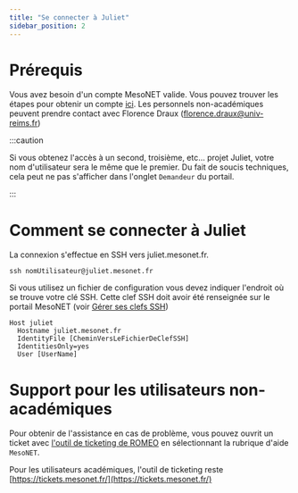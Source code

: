 ```yaml
---
title: "Se connecter à Juliet"
sidebar_position: 2
---
```



# Prérequis

Vous avez besoin d'un compte MesoNET valide. Vous pouvez trouver les étapes pour obtenir un compte [ici](https://www.mesonet.fr/documentation/user-documentation/acces/portail). 
Les personnels non-académiques peuvent prendre contact avec Florence Draux (florence.draux@univ-reims.fr)

:::caution

Si vous obtenez l'accès à un second, troisième, etc... projet Juliet, votre nom d'utilisateur sera le même que le premier. Du fait de soucis techniques, cela peut ne pas s'afficher dans l'onglet `Demandeur` du portail. 

:::


# Comment se connecter à Juliet

La connexion s'effectue en SSH vers juliet.mesonet.fr.

` ssh nomUtilisateur@juliet.mesonet.fr `

Si vous utilisez un fichier de configuration vous devez indiquer l'endroit où se trouve votre clé SSH. Cette clef SSH doit avoir été renseignée sur le portail MesoNET (voir [Gérer ses clefs SSH](http://localhost:3000/documentation/user-documentation/acces/ssh))

```
Host juliet
  Hostname juliet.mesonet.fr
  IdentityFile [CheminVersLeFichierDeClefSSH]
  IdentitiesOnly=yes
  User [UserName]
```

# Support pour les utilisateurs non-académiques

Pour obtenir de l'assistance en cas de problème, vous pouvez ouvrit un ticket avec [l'outil de ticketing de ROMEO](https://romeo-ticket.univ-reims.fr/open.php) en sélectionnant la rubrique d'aide `MesoNET`.

Pour les utilisateurs académiques, l'outil de ticketing reste [https://tickets.mesonet.fr/](https://tickets.mesonet.fr/)






